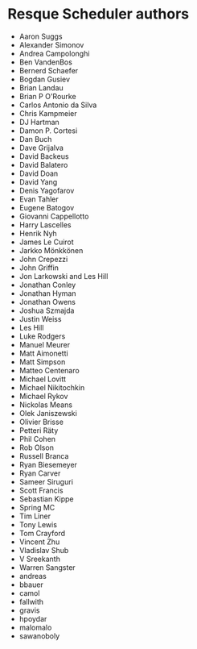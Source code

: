 Resque Scheduler authors
========================

- Aaron Suggs
- Alexander Simonov
- Andrea Campolonghi
- Ben VandenBos
- Bernerd Schaefer
- Bogdan Gusiev
- Brian Landau
- Brian P O'Rourke
- Carlos Antonio da Silva
- Chris Kampmeier
- DJ Hartman
- Damon P. Cortesi
- Dan Buch
- Dave Grijalva
- David Backeus
- David Balatero
- David Doan
- David Yang
- Denis Yagofarov
- Evan Tahler
- Eugene Batogov
- Giovanni Cappellotto
- Harry Lascelles
- Henrik Nyh
- James Le Cuirot
- Jarkko Mönkkönen
- John Crepezzi
- John Griffin
- Jon Larkowski and Les Hill
- Jonathan Conley
- Jonathan Hyman
- Jonathan Owens
- Joshua Szmajda
- Justin Weiss
- Les Hill
- Luke Rodgers
- Manuel Meurer
- Matt Aimonetti
- Matt Simpson
- Matteo Centenaro
- Michael Lovitt
- Michael Nikitochkin
- Michael Rykov
- Nickolas Means
- Olek Janiszewski
- Olivier Brisse
- Petteri Räty
- Phil Cohen
- Rob Olson
- Russell Branca
- Ryan Biesemeyer
- Ryan Carver
- Sameer Siruguri
- Scott Francis
- Sebastian Kippe
- Spring MC
- Tim Liner
- Tony Lewis
- Tom Crayford
- Vincent Zhu
- Vladislav Shub
- V Sreekanth
- Warren Sangster
- andreas
- bbauer
- camol
- fallwith
- gravis
- hpoydar
- malomalo
- sawanoboly
